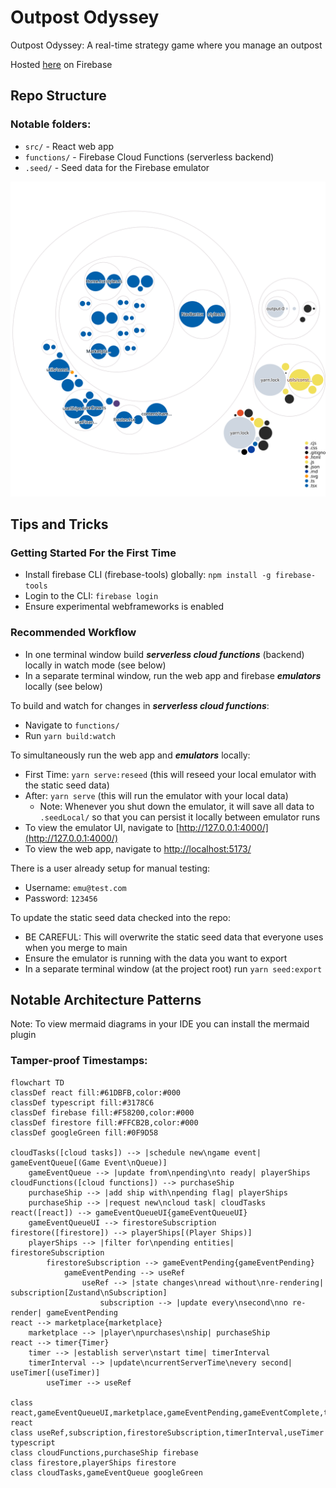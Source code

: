 # Outpost Odyssey

Outpost Odyssey: A real-time strategy game where you manage an outpost

Hosted [here](https://outpost-odyssey-web.web.app/) on Firebase

## Repo Structure
### Notable folders:
- `src/` - React web app
- `functions/` - Firebase Cloud Functions (serverless backend)
- `.seed/` - Seed data for the Firebase emulator

![Visualization of this repo](./repo-structure.svg)

## Tips and Tricks

### Getting Started For the First Time
- Install firebase CLI (firebase-tools) globally: `npm install -g firebase-tools`
- Login to the CLI: `firebase login`
- Ensure experimental webframeworks is enabled

### Recommended Workflow
- In one terminal window build ***serverless cloud functions*** (backend) locally in watch mode (see below)
- In a separate terminal window, run the web app and firebase ***emulators*** locally (see below)

To build and watch for changes in ***serverless cloud functions***:
- Navigate to `functions/`
- Run `yarn build:watch`

To simultaneously run the web app and ***emulators*** locally:
- First Time: `yarn serve:reseed` (this will reseed your local emulator with the static seed data)
- After: `yarn serve` (this will run the emulator with your local data)
  - Note: Whenever you shut down the emulator, it will save all data to `.seedLocal/` so that you can persist it locally between emulator runs
- To view the emulator UI, navigate to [http://127.0.0.1:4000/](http://127.0.0.1:4000/)
- To view the web app, navigate to [http://localhost:5173/](http://localhost:5173/)

There is a user already setup for manual testing:
- Username: `emu@test.com`
- Password: `123456`

To update the static seed data checked into the repo:
- BE CAREFUL: This will overwrite the static seed data that everyone uses when you merge to main 
- Ensure the emulator is running with the data you want to export
- In a separate terminal window (at the project root) run `yarn seed:export`

## Notable Architecture Patterns
Note: To view mermaid diagrams in your IDE you can install the mermaid plugin

### Tamper-proof Timestamps:
```mermaid
flowchart TD
classDef react fill:#61DBFB,color:#000
classDef typescript fill:#3178C6
classDef firebase fill:#F58200,color:#000
classDef firestore fill:#FFCB2B,color:#000
classDef googleGreen fill:#0F9D58

cloudTasks([cloud tasks]) --> |schedule new\ngame event| gameEventQueue[(Game Event\nQueue)]
    gameEventQueue --> |update from\npending\nto ready| playerShips
cloudFunctions([cloud functions]) --> purchaseShip
    purchaseShip --> |add ship with\npending flag| playerShips
    purchaseShip --> |request new\ncloud task| cloudTasks
react([react]) --> gameEventQueueUI{gameEventQueueUI}
    gameEventQueueUI --> firestoreSubscription
firestore([firestore]) --> playerShips[(Player Ships)]
    playerShips --> |filter for\npending entities| firestoreSubscription
        firestoreSubscription --> gameEventPending{gameEventPending}
            gameEventPending --> useRef
                useRef --> |state changes\nread without\nre-rendering| subscription[Zustand\nSubscription]
                    subscription --> |update every\nsecond\nno re-render| gameEventPending
react --> marketplace{marketplace}
    marketplace --> |player\npurchases\nship| purchaseShip
react --> timer{Timer}
    timer --> |establish server\nstart time| timerInterval
    timerInterval --> |update\ncurrentServerTime\nevery second| useTimer[(useTimer)]
        useTimer --> useRef

class react,gameEventQueueUI,marketplace,gameEventPending,gameEventComplete,timer react
class useRef,subscription,firestoreSubscription,timerInterval,useTimer typescript
class cloudFunctions,purchaseShip firebase
class firestore,playerShips firestore
class cloudTasks,gameEventQueue googleGreen
```
